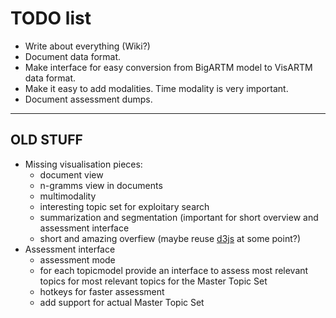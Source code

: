 TODO list
=========

* Write about everything (Wiki?)
* Document data format.
* Make interface for easy conversion from BigARTM model to VisARTM data format.
* Make it easy to add modalities. Time modality is very important.
* Document assessment dumps.

---

## OLD STUFF

* Missing visualisation pieces:
  * document view
  * n-gramms view in documents
  * multimodality
  * interesting topic set for exploitary search
  * summarization and segmentation (important for short overview and assessment
  interface
  * short and amazing overfiew (maybe reuse [d3js](https://d3js.org) at some
  point?)
* Assessment interface
  * assessment mode
  * for each topicmodel provide an interface to assess most relevant topics for
  most relevant topics for the Master Topic Set
  * hotkeys for faster assessment
  * add support for actual Master Topic Set
